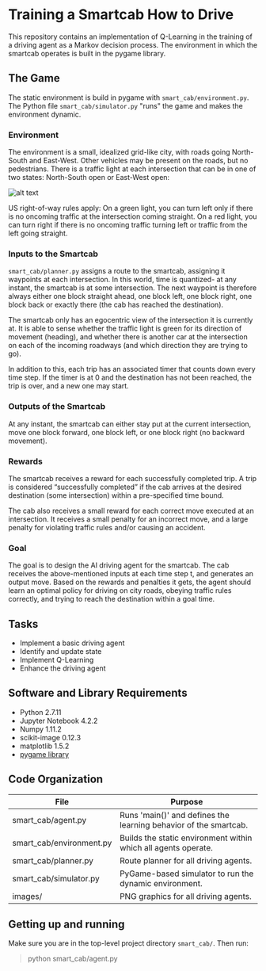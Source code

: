 # Training a Smartcab How to Drive

This repository contains an implementation of Q-Learning in the training of a driving agent as a Markov decision process.  The environment in which the smartcab operates is built in the pygame library.  

## The Game
The static environment is build in pygame with `smart_cab/environment.py`.  The Python file `smart_cab/simulator.py` "runs" the game and makes the environment dynamic.  

### Environment
The environment is a small, idealized grid-like city, with roads going North-South and East-West. Other vehicles may be present on the roads, but no pedestrians. There is a traffic light at each intersection that can be in one of two states: North-South open or East-West open:

![alt text](http://i.imgur.com/a8svi88.jpg)

US right-of-way rules apply: On a green light, you can turn left only if there is no oncoming traffic at the intersection coming straight. On a red light, you can turn right if there is no oncoming traffic turning left or traffic from the left going straight.

### Inputs to the Smartcab
`smart_cab/planner.py` assigns a route to the smartcab, assigning it waypoints at each intersection. In this world, time is quantized- at any instant, the smartcab is at some intersection. The next waypoint is therefore always either one block straight ahead, one block left, one block right, one block back or exactly there (the cab has reached the destination).

The smartcab only has an egocentric view of the intersection it is currently at. It is able to sense whether the traffic light is green for its direction of movement (heading), and whether there is another car at the intersection on each of the incoming roadways (and which direction they are trying to go).

In addition to this, each trip has an associated timer that counts down every time step. If the timer is at 0 and the destination has not been reached, the trip is over, and a new one may start.

### Outputs of the Smartcab
At any instant, the smartcab can either stay put at the current intersection, move one block forward, one block left, or one block right (no backward movement).

### Rewards
The smartcab receives a reward for each successfully completed trip. A trip is considered “successfully completed” if the cab arrives at the desired destination (some intersection) within a pre-specified time bound.

The cab also receives a small reward for each correct move executed at an intersection. It receives a small penalty for an incorrect move, and a large penalty for violating traffic rules and/or causing an accident.

### Goal
The goal is to design the AI driving agent for the smartcab.  The cab receives the above-mentioned inputs at each time step t, and generates an output move. Based on the rewards and penalties it gets, the agent should learn an optimal policy for driving on city roads, obeying traffic rules correctly, and trying to reach the destination within a goal time.

## Tasks
- Implement a basic driving agent
- Identify and update state
- Implement Q-Learning
- Enhance the driving agent


## Software and Library Requirements
* Python 2.7.11
* Jupyter Notebook 4.2.2
* Numpy 1.11.2
* scikit-image 0.12.3
* matplotlib 1.5.2
* [pygame library](https://www.pygame.org/wiki/GettingStarted)


## Code Organization

File | Purpose
------------ | -------------
smart_cab/agent.py | Runs 'main()' and defines the learning behavior of the smartcab.
smart_cab/environment.py | Builds the static environment within which all agents operate.
smart_cab/planner.py | Route planner for all driving agents.
smart_cab/simulator.py | PyGame-based simulator to run the dynamic environment.
images/ | PNG graphics for all driving agents.


## Getting up and running

Make sure you are in the top-level project directory `smart_cab/`. Then run:

> python smart_cab/agent.py
